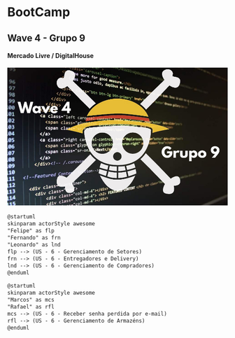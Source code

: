 # BootCamp

## Wave 4 - Grupo 9

#### Mercado Livre / DigitalHouse

![BGW4G9](bg.jpg "Background Wave 4 - Grupo 9")


``` plantuml
@startuml
skinparam actorStyle awesome
"Felipe" as flp
"Fernando" as frn
"Leonardo" as lnd
flp --> (US - 6 - Gerenciamento de Setores)
frn --> (US - 6 - Entregadores e Delivery)
lnd --> (US - 6 - Gerenciamento de Compradores)
@enduml
```
``` plantuml
@startuml
skinparam actorStyle awesome
"Marcos" as mcs
"Rafael" as rfl
mcs --> (US - 6 - Receber senha perdida por e-mail)
rfl --> (US - 6 - Gerenciamento de Armazéns)
@enduml
```
